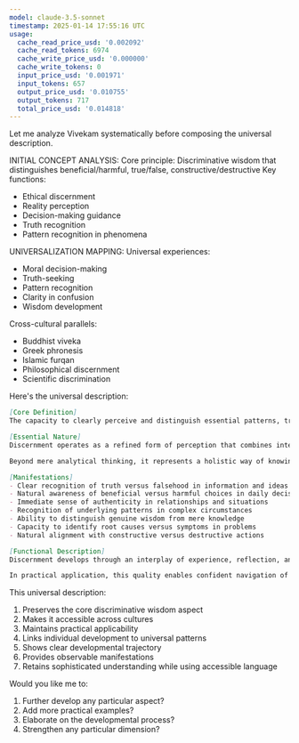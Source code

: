 ```yaml
---
model: claude-3.5-sonnet
timestamp: 2025-01-14 17:55:16 UTC
usage:
  cache_read_price_usd: '0.002092'
  cache_read_tokens: 6974
  cache_write_price_usd: '0.000000'
  cache_write_tokens: 0
  input_price_usd: '0.001971'
  input_tokens: 657
  output_price_usd: '0.010755'
  output_tokens: 717
  total_price_usd: '0.014818'
---
```


Let me analyze Vivekam systematically before composing the universal description.

INITIAL CONCEPT ANALYSIS:
Core principle: Discriminative wisdom that distinguishes beneficial/harmful, true/false, constructive/destructive
Key functions:
- Ethical discernment
- Reality perception
- Decision-making guidance
- Truth recognition
- Pattern recognition in phenomena

UNIVERSALIZATION MAPPING:
Universal experiences:
- Moral decision-making
- Truth-seeking
- Pattern recognition
- Clarity in confusion
- Wisdom development

Cross-cultural parallels:
- Buddhist viveka
- Greek phronesis
- Islamic furqan
- Philosophical discernment
- Scientific discrimination

Here's the universal description:

```markdown
[Core Definition]
The capacity to clearly perceive and distinguish essential patterns, truths, and qualities within experience, enabling wise discernment in thought and action. This fundamental cognitive-intuitive ability allows one to recognize authenticity, separate truth from falsehood, and make choices aligned with deeper reality.

[Essential Nature]
Discernment operates as a refined form of perception that combines intellectual clarity with intuitive understanding. It manifests as an immediate recognition of the true nature of situations, relationships, and choices, cutting through confusion, bias, and superficial appearances. This quality develops through the integration of experience, reflection, and careful observation, eventually becoming a natural capacity for seeing clearly into the heart of matters.

Beyond mere analytical thinking, it represents a holistic way of knowing that encompasses both rational discrimination and intuitive wisdom. It serves as an internal compass for navigation through complex ethical, practical, and spiritual territories.

[Manifestations]
- Clear recognition of truth versus falsehood in information and ideas
- Natural awareness of beneficial versus harmful choices in daily decisions
- Immediate sense of authenticity in relationships and situations
- Recognition of underlying patterns in complex circumstances
- Ability to distinguish genuine wisdom from mere knowledge
- Capacity to identify root causes versus symptoms in problems
- Natural alignment with constructive versus destructive actions

[Functional Description]
Discernment develops through an interplay of experience, reflection, and careful attention to outcomes. Initially manifesting as conscious analysis and deliberate observation, it gradually evolves into an immediate, intuitive recognition. This development requires both the accumulation of wisdom through experience and the refinement of perception through conscious practice, ultimately leading to a natural clarity of understanding.

In practical application, this quality enables confident navigation of complex choices, authentic relationship building, and wise decision-making in all areas of life. It manifests as a reliable inner guidance system that operates across contexts - from immediate practical choices to long-term life decisions, from personal ethics to professional judgment. This discernment becomes increasingly refined and trustworthy through conscious application and reflection on results.
```

This universal description:
1. Preserves the core discriminative wisdom aspect
2. Makes it accessible across cultures
3. Maintains practical applicability
4. Links individual development to universal patterns
5. Shows clear developmental trajectory
6. Provides observable manifestations
7. Retains sophisticated understanding while using accessible language

Would you like me to:
1. Further develop any particular aspect?
2. Add more practical examples?
3. Elaborate on the developmental process?
4. Strengthen any particular dimension?